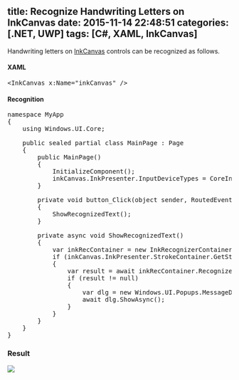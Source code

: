 title: Recognize Handwriting Letters on InkCanvas
date: 2015-11-14 22:48:51
categories: [.NET, UWP]
tags: [C#, XAML, InkCanvas]
---
Handwriting letters on <a href="https://msdn.microsoft.com/library/windows/apps/windows.ui.xaml.controls.inkcanvas.aspx">InkCanvas</a> controls can be recognized as follows.

#### XAML
<pre class="brush: xml;">
&lt;InkCanvas x:Name="inkCanvas" />
</pre>

#### Recognition
<pre class="brush: c-sharp;">
namespace MyApp
{
    using Windows.UI.Core;

    public sealed partial class MainPage : Page
    {
        public MainPage()
        {
            InitializeComponent();
            inkCanvas.InkPresenter.InputDeviceTypes = CoreInputDeviceTypes.Mouse | CoreInputDeviceTypes.Touch | CoreInputDeviceTypes.Pen;
        }        

        private void button_Click(object sender, RoutedEventArgs e)
        {
            ShowRecognizedText();
        }

        private async void ShowRecognizedText()
        {
            var inkRecContainer = new InkRecognizerContainer();
            if (inkCanvas.InkPresenter.StrokeContainer.GetStrokes().Count > 0)
            {
                var result = await inkRecContainer.RecognizeAsync(inkCanvas.InkPresenter.StrokeContainer, InkRecognitionTarget.All);
                if (result != null)
                {
                    var dlg = new Windows.UI.Popups.MessageDialog(result.FirstOrDefault().GetTextCandidates().FirstOrDefault());
                    await dlg.ShowAsync();
                }
            }
        }
    }
}
</pre>

### Result
<img align="left" src="{% post_path Recognize-Handwriting-letters-on-InkCanvas %}jhmt.png" />
<br clear="left">